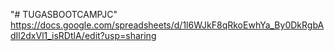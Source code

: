 "# TUGASBOOTCAMPJC" 
https://docs.google.com/spreadsheets/d/1l6WJkF8qRkoEwhYa_By0DkRgbAdIl2dxVl1_isRDtlA/edit?usp=sharing